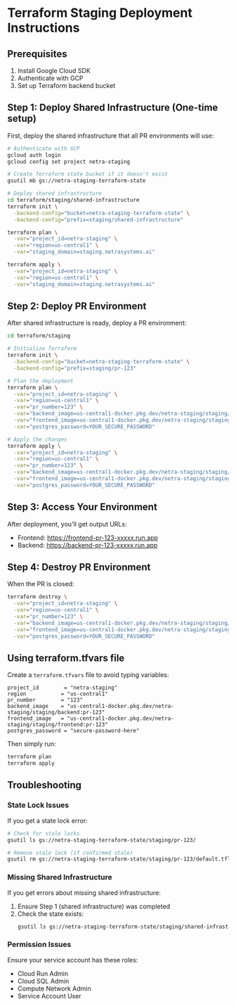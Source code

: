 # Terraform Staging Deployment Instructions

## Prerequisites

1. Install Google Cloud SDK
2. Authenticate with GCP
3. Set up Terraform backend bucket

## Step 1: Deploy Shared Infrastructure (One-time setup)

First, deploy the shared infrastructure that all PR environments will use:

```bash
# Authenticate with GCP
gcloud auth login
gcloud config set project netra-staging

# Create Terraform state bucket if it doesn't exist
gsutil mb gs://netra-staging-terraform-state

# Deploy shared infrastructure
cd terraform/staging/shared-infrastructure
terraform init \
  -backend-config="bucket=netra-staging-terraform-state" \
  -backend-config="prefix=staging/shared-infrastructure"

terraform plan \
  -var="project_id=netra-staging" \
  -var="region=us-central1" \
  -var="staging_domain=staging.netrasystems.ai"

terraform apply \
  -var="project_id=netra-staging" \
  -var="region=us-central1" \
  -var="staging_domain=staging.netrasystems.ai"
```

## Step 2: Deploy PR Environment

After shared infrastructure is ready, deploy a PR environment:

```bash
cd terraform/staging

# Initialize Terraform
terraform init \
  -backend-config="bucket=netra-staging-terraform-state" \
  -backend-config="prefix=staging/pr-123"

# Plan the deployment
terraform plan \
  -var="project_id=netra-staging" \
  -var="region=us-central1" \
  -var="pr_number=123" \
  -var="backend_image=us-central1-docker.pkg.dev/netra-staging/staging/backend:pr-123" \
  -var="frontend_image=us-central1-docker.pkg.dev/netra-staging/staging/frontend:pr-123" \
  -var="postgres_password=YOUR_SECURE_PASSWORD"

# Apply the changes
terraform apply \
  -var="project_id=netra-staging" \
  -var="region=us-central1" \
  -var="pr_number=123" \
  -var="backend_image=us-central1-docker.pkg.dev/netra-staging/staging/backend:pr-123" \
  -var="frontend_image=us-central1-docker.pkg.dev/netra-staging/staging/frontend:pr-123" \
  -var="postgres_password=YOUR_SECURE_PASSWORD"
```

## Step 3: Access Your Environment

After deployment, you'll get output URLs:
- Frontend: https://frontend-pr-123-xxxxx.run.app
- Backend: https://backend-pr-123-xxxxx.run.app

## Step 4: Destroy PR Environment

When the PR is closed:

```bash
terraform destroy \
  -var="project_id=netra-staging" \
  -var="region=us-central1" \
  -var="pr_number=123" \
  -var="backend_image=us-central1-docker.pkg.dev/netra-staging/staging/backend:pr-123" \
  -var="frontend_image=us-central1-docker.pkg.dev/netra-staging/staging/frontend:pr-123" \
  -var="postgres_password=YOUR_SECURE_PASSWORD"
```

## Using terraform.tfvars file

Create a `terraform.tfvars` file to avoid typing variables:

```hcl
project_id        = "netra-staging"
region           = "us-central1"
pr_number        = "123"
backend_image    = "us-central1-docker.pkg.dev/netra-staging/staging/backend:pr-123"
frontend_image   = "us-central1-docker.pkg.dev/netra-staging/staging/frontend:pr-123"
postgres_password = "secure-password-here"
```

Then simply run:
```bash
terraform plan
terraform apply
```

## Troubleshooting

### State Lock Issues
If you get a state lock error:
```bash
# Check for stale locks
gsutil ls gs://netra-staging-terraform-state/staging/pr-123/

# Remove stale lock (if confirmed stale)
gsutil rm gs://netra-staging-terraform-state/staging/pr-123/default.tflock
```

### Missing Shared Infrastructure
If you get errors about missing shared infrastructure:
1. Ensure Step 1 (shared infrastructure) was completed
2. Check the state exists:
   ```bash
   gsutil ls gs://netra-staging-terraform-state/staging/shared-infrastructure/
   ```

### Permission Issues
Ensure your service account has these roles:
- Cloud Run Admin
- Cloud SQL Admin
- Compute Network Admin
- Service Account User